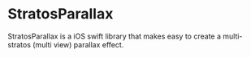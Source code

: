 StratosParallax
===============

StratosParallax is a iOS swift library that makes easy to create a multi-stratos (multi view) parallax effect.
